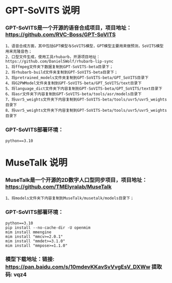 # GPT-SoVITS 说明
### GPT-SoVITS是一个开源的语音合成项目，项目地址：https://github.com/RVC-Boss/GPT-SoVITS
    1、语音合成方面，其中包括GPT模型与SoVITS模型，GPT模型主要用来做预测，SoVITS模型用来克隆音色；
    2、口型文件生成，使用工具rhubarb，开源项目地址：https://github.com/DanielSWolf/rhubarb-lip-sync
    1、将ffmpeg文件夹下数据复制到GPT-SoVITS-beta目录下；
    2、将rhubarb-build文件夹复制到GPT-SoVITS-beta目录下；
    3、将pretrained_models文件夹复制到GPT-SoVITS-beta/GPT_SoVITS目录下
    4、将G2PWModel文件夹复制到GPT-SoVITS-beta/GPT_SoVITS/text目录下
    5、将language_dict文件夹下内容复制到GPT-SoVITS-beta/GPT_SoVITS/text目录下
    6、将asr文件夹下内容复制到GPT-SoVITS-beta/tools/asr/models目录下
    7、将uvr5_weights文件夹下内容复制到GPT-SoVITS-beta/tools/uvr5/uvr5_weights目录下
    8、将uvr5_weights文件夹下内容复制到GPT-SoVITS-beta/tools/uvr5/uvr5_weights目录下
### GPT-SoVITS部署环境：
    python==3.10


# MuseTalk 说明
### MuseTalk是一个开源的2D数字人口型同步项目，项目地址：https://github.com/TMElyralab/MuseTalk
    1、将models文件夹下内容复制到MuseTalk/musetalk/models目录下；
### GPT-SoVITS部署环境：
    python==3.10
    pip install --no-cache-dir -U openmim 
    mim install mmengine 
    mim install "mmcv>=2.0.1" 
    mim install "mmdet>=3.1.0" 
    mim install "mmpose>=1.1.0" 

### 模型下载地址：链接: https://pan.baidu.com/s/10mdevKKavSvVvgEsV_DXWw 提取码: vqz4


